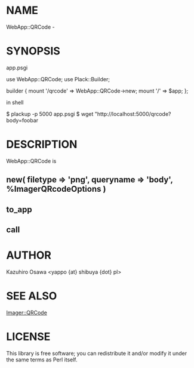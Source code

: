 # NAME

WebApp::QRCode -

# SYNOPSIS

app.psgi

  use WebApp::QRCode;
  use Plack::Builder;

  builder {
      mount '/qrcode' => WebApp::QRCode->new;
      mount '/'       => $app;
  };

in shell

  $ plackup -p 5000 app.psgi
  $ wget "http://localhost:5000/qrcode?body=foobar

# DESCRIPTION

WebApp::QRCode is

## new( filetype => 'png', queryname => 'body', %ImagerQRcodeOptions )

## to_app

## call

# AUTHOR

Kazuhiro Osawa <yappo {at} shibuya {dot} pl>

# SEE ALSO

[Imager::QRCode](http://search.cpan.org/perldoc?Imager::QRCode)

# LICENSE

This library is free software; you can redistribute it and/or modify
it under the same terms as Perl itself.